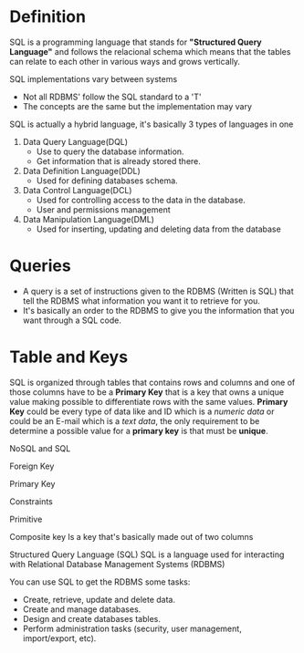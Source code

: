 # Definition
SQL is a programming language that stands for __"Structured Query Language"__ and follows the relacional schema which means that the tables can relate to each other in various ways and grows vertically.

SQL implementations vary between systems
- Not all RDBMS' follow the SQL standard to a 'T'
- The concepts are the same but the implementation may vary

SQL is actually a hybrid language, it's basically 3 types of languages in one
1. Data Query Language(DQL)
	- Use to query the database information.
	- Get information that is already stored there.
1. Data Definition Language(DDL)
	- Used for defining databases schema.
1. Data Control Language(DCL)
	- Used for controlling access to the data in the database.
	- User and permissions management
1. Data Manipulation Language(DML)
	- Used for inserting, updating and deleting data from the database

# Queries
- A query is a set of instructions given to the RDBMS (Written is SQL) that tell the RDBMS what information you want it to retrieve for you.
- It's basically an order to the RDBMS to give you the information that you want through a SQL code.

# Table and Keys

SQL is organized through tables that contains rows and columns and one of those columns have to be a **Primary Key** that is a key that owns a unique value making possible to differentiate rows with the same values.
**Primary Key** could be every type of data like and ID which is a _numeric data_ or could be an E-mail which is a _text data_, the only requirement to be determine a possible value for a **primary key** is that must be **unique**.


NoSQL and SQL

Foreign Key

Primary Key

Constraints

Primitive 

Composite key
Is a key that's basically made out of two columns 

Structured Query Language (SQL)
SQL is a language used for interacting with Relational Database Management Systems (RDBMS)

You can use SQL to get the RDBMS some tasks:
- Create, retrieve, update and delete data.
- Create and manage databases.
- Design and create databases tables.
- Perform administration tasks (security, user management, import/export, etc).
